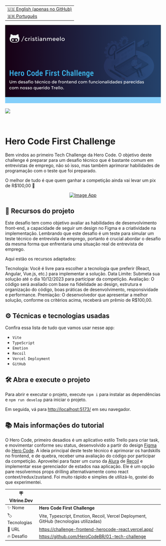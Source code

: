 <table align="right">
  <tr>
    <td>
      <a href="README-EN.md">🇺🇸 English (apenas no GitHub)</a>
    </td>
  </tr>
  <tr>
    <td>
      <a href="README.md">🇧🇷 Português</a>
    </td>
  </tr>
</table>

![](https://github.com/cristianmeelo/challenge-frontend-herocode-react/blob/master/thumbnail.png?raw=true)

![](https://github.com/cristianmeelo/challenge-frontend-herocode-react/blob/master/thumbnail-mockup.png?raw=true#vitrinedev)

<br/>

# Hero Code First Challenge

Bem vindos ao primeiro Tech Challenge da Hero Code. O objetivo deste challenge é preparar para um desafio técnico que é bastante comum em entrevistas de emprego, não só isso, mas também aprimorar habilidades de programação com o teste que foi preparado.

O melhor de tudo é que quem ganhar a competição ainda vai levar um pix de R$100,00 🤑

<div align="center">
<a href="https://go-travel-website.netlify.app/">
  <img src="https://img.shields.io/badge/-CONFIRA%20AQUI-lightblue" alt="Image App" >
</a>
</div>

## 🔨 Recursos do projeto

Este desafio tem como objetivo avaliar as habilidades de desenvolvimento front-end, a capacidade de seguir um design no Figma e a criatividade na implementação. Lembrando que este desafio é um teste para simular um teste técnico de entrevista de emprego, portanto é crucial abordar o desafio da mesma forma que enfrentaria uma situação real de entrevista de emprego.

Aqui estão os recursos adaptados:

Tecnologia: Você é livre para escolher a tecnologia que preferir (React, Angular, Vue.js, etc.) para implementar a solução.
Data Limite: Submeta sua solução até o dia 10/12/2023 para participar da competição.
Avaliação: O código será avaliado com base na fidelidade ao design, estrutura e organização do código, boas práticas de desenvolvimento, responsividade e performance.
Premiação: O desenvolvedor que apresentar a melhor solução, conforme os critérios acima, receberá um prêmio de R$100,00.

## ⚙️ Técnicas e tecnologias usadas

Confira essa lista de tudo que vamos usar nesse app:

- `Vite`
- `TypeScript`
- `Emotion`
- `Recoil`
- `Vercel Deployment`
- `GitHub`

## 🛠️ Abra e execute o projeto

Para abrir e executar o projeto, execute `npm i` para instalar as dependências e `npm run develop` para iniciar o projeto.

Em seguida, vá para <a href="http://localhost:5173/">http://localhost:5173/</a> em seu navegador.

## 📚 Mais informações do tutorial

O Hero Code, primeiro desadios é um aplicativo estilo Trello para criar task, e movimentar conforme seu status, desenvolvido a partir do design [Figma](https://www.figma.com/file/FN5DlLxrnGycHs4E49ebDi/Challenge-tech-01?type=design&node-id=0%3A1&mode=design&t=J5UIq1KW88YiL0zk-1) do [Hero Code](https://www.youtube.com/@herocodebr).
A ideia principal deste teste técnico é aprimorar os hardskills no frontend, e de quebra, receber uma avaliação do código por participar da competição. Aproveitei para fazer um curso da [Alura](https://www.alura.com.br/curso-online-react-gerenciando-estado-recoil) de [Recoil](https://recoiljs.org/) e implementar esse gerenciador de estados naa aplicação. Ele é um opção pare resolvermos props drilling alternativamente como react context/redux/zustand. Foi muito rápido e simples de utilizá-lo, gostei do que experimentei.

| :placard: Vitrine.Dev |                                                                                      |
| --------------------- | ------------------------------------------------------------------------------------ |
| :sparkles: Nome       | **Hero Code First Challenge**                                                        |
| :label: Tecnologias   | Vite, Typescript, Emotion, Recoil, Vercel Deployment, GitHub (tecnologias utilizadas) |
| :rocket: URL          | https://challenge-frontend-herocode-react.vercel.app/                                |
| :fire: Desafio        | https://github.com/HeroCodeBR/01-tech-challenge                                      |
